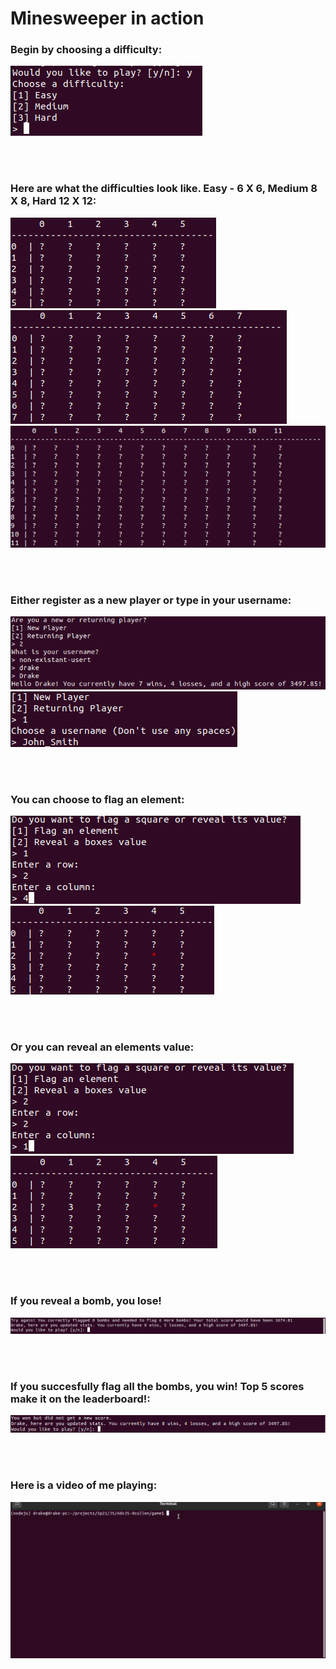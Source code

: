 # Minesweeper in action

### Begin by choosing a difficulty: 
![alt text](choose_difficulty.png)

<br/>
<br/>

### Here are what the difficulties look like. Easy - 6 X 6, Medium 8 X 8, Hard 12 X 12: 
![alt text](easy.png)
<br/>
![alt text](medium.png)
![alt text](hard.png)


<br/>
<br/>

### Either register as a new player or type in your username: 
![alt text](returning_player.png)
<br/>
![alt text](new_player.png)

<br/>
<br/>

### You can choose to flag an element: 
![alt text](flag_square.png)
<br/>
![alt text](flag_result.png)

<br/>
<br/>

### Or you can reveal an elements value: 
![alt text](reveal_box.png)
<br/>
![alt text](reveal_result.png)

<br/>
<br/>


### If you reveal a bomb, you lose!
![alt text](loss.png)

<br/>
<br/>

### If you succesfully flag all the bombs, you win! Top 5 scores make it on the leaderboard!: 
![alt text](winner.png)

<br/>
<br/>

### Here is a video of me playing:
![alt text](game_running.gif)